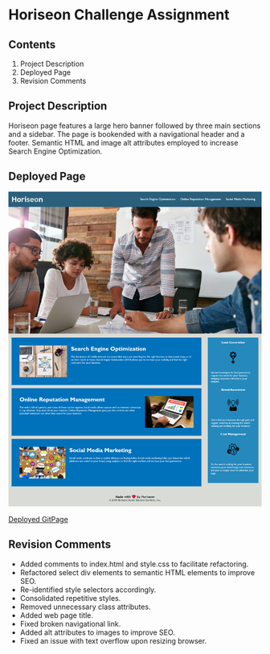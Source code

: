# Horiseon Challenge Assignment
## Contents
1. Project Description
2. Deployed Page
3. Revision Comments

## Project Description
Horiseon page features a large hero banner followed by three main sections and a sidebar.  The page is bookended with a navigational header and a footer.  Semantic HTML and image alt attributes employed to increase Search Engine Optimization.

## Deployed Page

![Deployed Page Screenshot](./assets/images/deployed-screenshot.png)

[Deployed GitPage](https://miladecker.github.io/horiseon/)

## Revision Comments
* Added comments to index.html and style.css to facilitate refactoring.
* Refactored select div elements to semantic HTML elements to improve SEO.
* Re-identified style selectors accordingly.
* Consolidated repetitive styles.
* Removed unnecessary class attributes.
* Added web page title.
* Fixed broken navigational link.
* Added alt attributes to images to improve SEO.
* Fixed an issue with text overflow upon resizing browser.